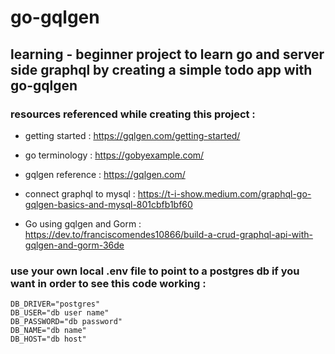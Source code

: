 # go-gqlgen

## learning - beginner project to learn go and server side graphql by creating a simple todo app with go-gqlgen

### resources referenced while creating this project :

-   getting started : https://gqlgen.com/getting-started/

-   go terminology : https://gobyexample.com/

-   gqlgen reference : https://gqlgen.com/

-   connect graphql to mysql : https://t-i-show.medium.com/graphql-go-gqlgen-basics-and-mysql-801cbfb1bf60

-   Go using gqlgen and Gorm : https://dev.to/franciscomendes10866/build-a-crud-graphql-api-with-gqlgen-and-gorm-36de

### use your own local .env file to point to a postgres db if you want in order to see this code working :

```
DB_DRIVER="postgres"
DB_USER="db user name"
DB_PASSWORD="db password"
DB_NAME="db name"
DB_HOST="db host"
```
